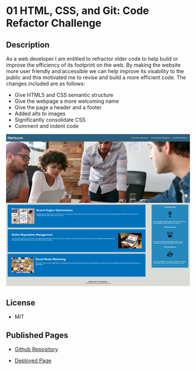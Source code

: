 # 01 HTML, CSS, and Git: Code Refactor Challenge

## Description

As a web developer I am entitled to refractor older code to help build or improve the efficiency of its footprint on the web.
 By making the website more user friendly and accessible we can help improve its visability to the public and this motivated me to 
 revise and build a more efficient code. The changes included are as follows:

 * Give HTML5 and CSS semantic structure
 * Give the webpage a more welcoming name 
 * Give the page a header and a footer 
 * Added alts to images 
 * Significantly consolidate CSS
 * Comment and indent code

![screenshot of homepage](./Assets/images/screenshot.png)

## License

* MIT

## Published Pages

* [Github Repository](https://github.com/jon-dev092/challenge-1-homework) 

* [Deployed Page](https://jon-dev092.github.io/challenge-1-homework/)


